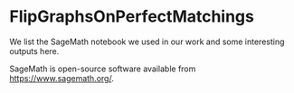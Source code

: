 # FlipGraphsOnPerfectMatchings

We list the SageMath notebook we used in our work and some interesting outputs here.

SageMath is open-source software available from https://www.sagemath.org/.